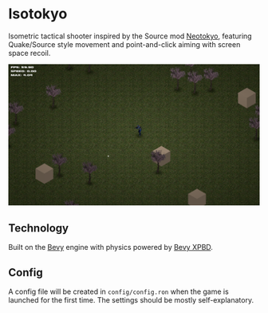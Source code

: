 # Isotokyo
Isometric tactical shooter inspired by the Source mod [Neotokyo](https://store.steampowered.com/app/244630/NEOTOKYO/), featuring Quake/Source style movement and point-and-click aiming with screen space recoil.

![screenshot](screenshot.png)

## Technology
Built on the [Bevy](https://bevyengine.org/) engine with physics powered by [Bevy XPBD](https://github.com/Jondolf/bevy_xpbd).

## Config
A config file will be created in `config/config.ron` when the game is launched for the first time. The settings should be mostly self-explanatory.
